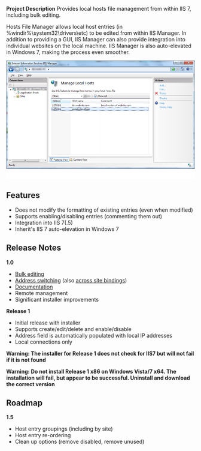 **Project Description**
Provides local hosts file management from within IIS 7, including bulk editing.

Hosts File Manager allows local host entries (in %windir%\system32\drivers\etc) to be edited from within IIS Manager. In addition to providing a GUI, IIS Manager can also provide integration into individual websites on the local machine. IIS Manager is also auto-elevated in Windows 7, making the process even smoother.

![](Home_iishostsfile-r1.png)

## Features

* Does not modify the formatting of existing entries (even when modified)
* Supports enabling/disabling entries (commenting them out)
* Integration into IIS 7(.5)
* Inherit's IIS 7 auto-elevation in Windows 7

## Release Notes

**1.0**
* [Bulk editing](Editing-Host-Entries)
* [Address switching](Host-Switching) (also [across site bindings](Editing-Site-Binding-Host-Entries))
* [Documentation](http://iishosts.codeplex.com/documentation)
* Remote management
* Significant installer improvements

**Release 1**
* Initial release with installer
* Supports create/edit/delete and enable/disable
* Address field is automatically populated with local IP addresses
* Local connections only

**Warning: The installer for Release 1 does not check for IIS7 but will not fail if it is not found**

**Warning: Do not install Release 1 x86 on Windows Vista/7 x64. The installation will fail, but appear to be successful. Uninstall and download the correct version**

## Roadmap

**1.5**
* Host entry groupings (including by site)
* Host entry re-ordering
* Clean up options (remove disabled, remove unused)